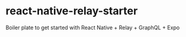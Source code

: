 # react-native-relay-starter
Boiler plate to get started with React Native + Relay + GraphQL + Expo
